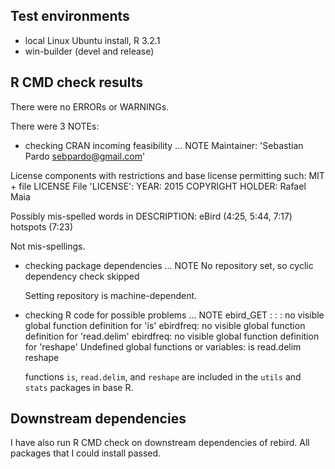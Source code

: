 ## Test environments
* local Linux Ubuntu install, R 3.2.1
* win-builder (devel and release)


## R CMD check results
There were no ERRORs or WARNINGs. 

There were 3 NOTEs:

* checking CRAN incoming feasibility ... NOTE
Maintainer: 'Sebastian Pardo <sebpardo@gmail.com>'

License components with restrictions and base license permitting such:
  MIT + file LICENSE
File 'LICENSE':
  YEAR: 2015
  COPYRIGHT HOLDER: Rafael Maia

Possibly mis-spelled words in DESCRIPTION:
  eBird (4:25, 5:44, 7:17)
  hotspots (7:23)

  Not mis-spellings.


* checking package dependencies ... NOTE
  No repository set, so cyclic dependency check skipped

  Setting repository is machine-dependent.


* checking R code for possible problems ... NOTE
ebird_GET : <anonymous> : <anonymous>: no visible global function
  definition for 'is'
  ebirdfreq: no visible global function definition for 'read.delim'
  ebirdfreq: no visible global function definition for 'reshape'
  Undefined global functions or variables:
    is read.delim reshape

  functions `is`, `read.delim`, and `reshape` are included in the `utils` 
  and `stats` packages in base R.


## Downstream dependencies
I have also run R CMD check on downstream dependencies of rebird.
All packages that I could install passed.
